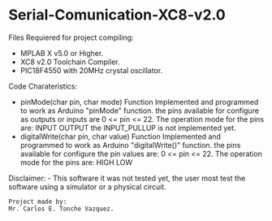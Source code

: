 # Serial-Comunication-XC8-v2.0

Files Requiered for project compiling:
  * MPLAB X v5.0 or Higher.
  * XC8 v2.0 Toolchain Compiler.
  * PIC18F4550 with 20MHz crystal oscillator.
  
 Code Charateristics:
  - pinMode(char pin, char mode)
    Function Implemented and programmed to work as Arduino "pinMode" function. the pins available for configure as outputs or inputs are
    0 <= pin <= 22.
    The operation mode for the pins are:
    INPUT
    OUTPUT
    the INPUT_PULLUP is not implemented yet.
 - digitalWrite(char pin, char value)
   Function Implemented and programmed to work as Arduino "digitalWrite()" function. the pins available for configure the pin values are:
    0 <= pin <= 22.
    The operation mode for the pins are:
    HIGH
    LOW
    
  
  Disclaimer:
    - This software it was not tested yet, the user most test the software using a simulator or a physical circuit.
    
    
    
    Project made by:
    Mr. Carlos E. Tonche Vazquez.
